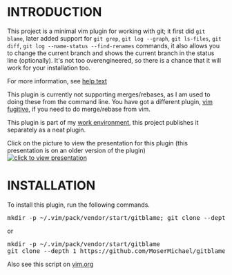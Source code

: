 # INTRODUCTION

This project is a minimal vim plugin for working with git; it first did ```git blame```, later added support for ```git grep```, ```git log --graph```, ```git ls-files```, ```git diff```, ```git log --name-status --find-renames``` commands, it also allows you to change the current branch and shows the current branch in the status line (optionally).
It's not too overengineered, so there is a chance that it will work for your installation too.

For more information, see [help text](https://github.com/MoserMichael/gitblame/blob/master/doc/gitblame.txt)

This plugin is currently not supporting merges/rebases, as I am used to doing these from the command line. You have got a different plugin, [vim fugitive](https://github.com/tpope/vim-fugitive), if you need to do merge/rebase from vim.

This plugin is part of my [work environment](https://github.com/MoserMichael/myenv), this project publishes it separately as a neat plugin.

Click on the picture to view the presentation for this plugin (this presentation is on an older version of the plugin)
[![click to view presentation](https://img.youtube.com/vi/bx7T2J0u2nI/0.jpg)](https://www.youtube.com/watch?v=bx7T2J0u2nI)


# INSTALLATION 

To install this plugin, run the following commands.

<pre>
mkdir -p ~/.vim/pack/vendor/start/gitblame; git clone --depth 1 https://github.com/MoserMichael/gitblame ~/.vim/pack/vendor/start/gitblame
</pre>

or 

<pre>
mkdir -p ~/.vim/pack/vendor/start/gitblame 
git clone --depth 1 https://github.com/MoserMichael/gitblame ~/.vim/pack/vendor/start/gitblame
</pre>

Also see this script on [vim.org](https://www.vim.org/scripts/script.php?script_id=5975)
